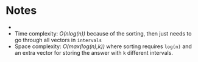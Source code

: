 # Notes
*
* Time complexity: _O(nlog(n))_ because of the sorting, then just needs to go through all vectors in `intervals`
* Space complexity: _O(max(log(n),k))_  where sorting requires `log(n)` and an extra vector for storing the answer with `k` different intervals.
